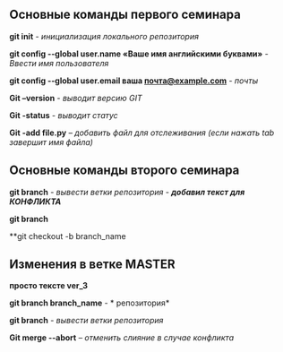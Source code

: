 ## Основные команды первого семинара

**git init** - *инициализация локального репозитория*

**git config --global user.name «Ваше имя английскими буквами»** - *Ввести имя пользователя*

**git config --global user.email ваша почта@example.com** - *почты*

**Git –version** - *выводит версию GIT*

**Git -status** - *выводит статус*

**Git -add file.py**  – *добавить файл для отслеживания (если нажать tab завершит имя файла)*

## Основные команды второго семинара

**git branch** - *вывести ветки репозитория* - ***добавил текст для КОНФЛИКТА***

**git branch** 

**git checkout -b branch_name

## Изменения в ветке MASTER

**просто тексте ver_3**

**git branch branch_name** - * репозитория*

**git branch** - *вывести ветки репозитория*

**Git merge --abort** – *отменить слияние в случае конфликта*
